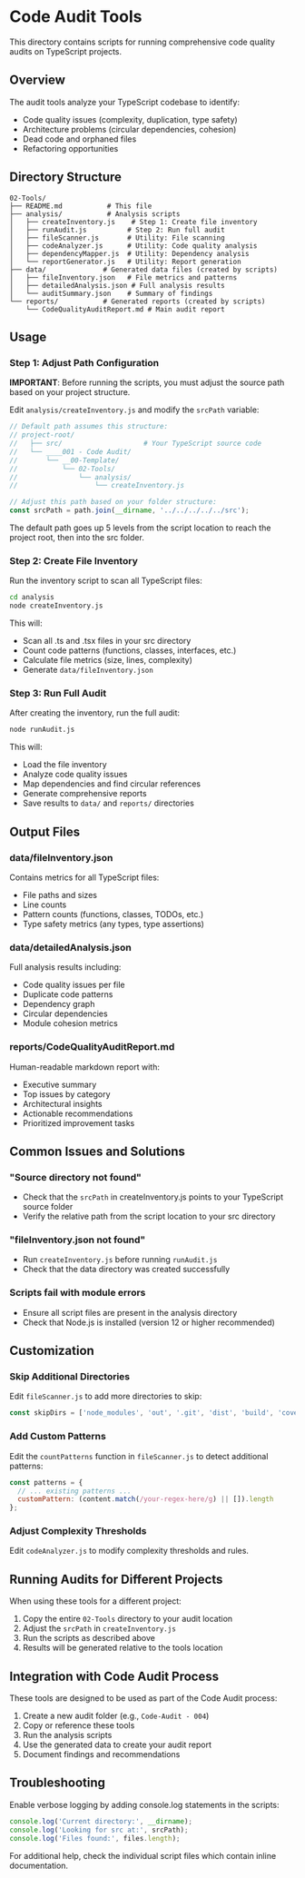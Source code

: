 # Code Audit Tools

This directory contains scripts for running comprehensive code quality audits on TypeScript projects.

## Overview

The audit tools analyze your TypeScript codebase to identify:
- Code quality issues (complexity, duplication, type safety)
- Architecture problems (circular dependencies, cohesion)
- Dead code and orphaned files
- Refactoring opportunities

## Directory Structure

```
02-Tools/
├── README.md           # This file
├── analysis/           # Analysis scripts
│   ├── createInventory.js    # Step 1: Create file inventory
│   ├── runAudit.js          # Step 2: Run full audit
│   ├── fileScanner.js       # Utility: File scanning
│   ├── codeAnalyzer.js      # Utility: Code quality analysis
│   ├── dependencyMapper.js  # Utility: Dependency analysis
│   └── reportGenerator.js   # Utility: Report generation
├── data/              # Generated data files (created by scripts)
│   ├── fileInventory.json   # File metrics and patterns
│   ├── detailedAnalysis.json # Full analysis results
│   └── auditSummary.json    # Summary of findings
└── reports/           # Generated reports (created by scripts)
    └── CodeQualityAuditReport.md # Main audit report
```

## Usage

### Step 1: Adjust Path Configuration

**IMPORTANT**: Before running the scripts, you must adjust the source path based on your project structure.

Edit `analysis/createInventory.js` and modify the `srcPath` variable:

```javascript
// Default path assumes this structure:
// project-root/
//   ├── src/                    # Your TypeScript source code
//   └── ____001 - Code Audit/
//       └── __00-Template/
//           └── 02-Tools/
//               └── analysis/
//                   └── createInventory.js

// Adjust this path based on your folder structure:
const srcPath = path.join(__dirname, '../../../../../src');
```

The default path goes up 5 levels from the script location to reach the project root, then into the src folder.

### Step 2: Create File Inventory

Run the inventory script to scan all TypeScript files:

```bash
cd analysis
node createInventory.js
```

This will:
- Scan all .ts and .tsx files in your src directory
- Count code patterns (functions, classes, interfaces, etc.)
- Calculate file metrics (size, lines, complexity)
- Generate `data/fileInventory.json`

### Step 3: Run Full Audit

After creating the inventory, run the full audit:

```bash
node runAudit.js
```

This will:
- Load the file inventory
- Analyze code quality issues
- Map dependencies and find circular references
- Generate comprehensive reports
- Save results to `data/` and `reports/` directories

## Output Files

### data/fileInventory.json
Contains metrics for all TypeScript files:
- File paths and sizes
- Line counts
- Pattern counts (functions, classes, TODOs, etc.)
- Type safety metrics (any types, type assertions)

### data/detailedAnalysis.json
Full analysis results including:
- Code quality issues per file
- Duplicate code patterns
- Dependency graph
- Circular dependencies
- Module cohesion metrics

### reports/CodeQualityAuditReport.md
Human-readable markdown report with:
- Executive summary
- Top issues by category
- Architectural insights
- Actionable recommendations
- Prioritized improvement tasks

## Common Issues and Solutions

### "Source directory not found"
- Check that the `srcPath` in createInventory.js points to your TypeScript source folder
- Verify the relative path from the script location to your src directory

### "fileInventory.json not found"
- Run `createInventory.js` before running `runAudit.js`
- Check that the data directory was created successfully

### Scripts fail with module errors
- Ensure all script files are present in the analysis directory
- Check that Node.js is installed (version 12 or higher recommended)

## Customization

### Skip Additional Directories
Edit `fileScanner.js` to add more directories to skip:

```javascript
const skipDirs = ['node_modules', 'out', '.git', 'dist', 'build', 'coverage', 'your-dir-here'];
```

### Add Custom Patterns
Edit the `countPatterns` function in `fileScanner.js` to detect additional patterns:

```javascript
const patterns = {
  // ... existing patterns ...
  customPattern: (content.match(/your-regex-here/g) || []).length
};
```

### Adjust Complexity Thresholds
Edit `codeAnalyzer.js` to modify complexity thresholds and rules.

## Running Audits for Different Projects

When using these tools for a different project:

1. Copy the entire `02-Tools` directory to your audit location
2. Adjust the `srcPath` in `createInventory.js`
3. Run the scripts as described above
4. Results will be generated relative to the tools location

## Integration with Code Audit Process

These tools are designed to be used as part of the Code Audit process:

1. Create a new audit folder (e.g., `Code-Audit - 004`)
2. Copy or reference these tools
3. Run the analysis scripts
4. Use the generated data to create your audit report
5. Document findings and recommendations

## Troubleshooting

Enable verbose logging by adding console.log statements in the scripts:

```javascript
console.log('Current directory:', __dirname);
console.log('Looking for src at:', srcPath);
console.log('Files found:', files.length);
```

For additional help, check the individual script files which contain inline documentation.